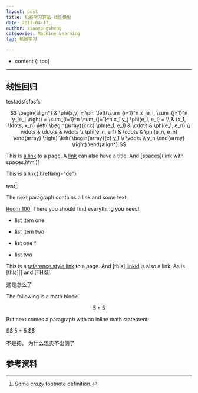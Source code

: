 ```yaml
---
layout: post
title: 机器学习算法-线性模型
date: 2017-04-17
author: xiaoyongsheng
categories: Machine_Learning
tag: 机器学习

---
```


* content
{: toc}

---

## 线性回归

testadsfsfasfs

$$
\begin{align*}
  & \phi(x,y) = \phi \left(\sum_{i=1}^n x_ie_i, \sum_{j=1}^n y_je_j \right)
  = \sum_{i=1}^n \sum_{j=1}^n x_i y_j \phi(e_i, e_j) = \\
  & (x_1, \ldots, x_n) \left( \begin{array}{ccc}
      \phi(e_1, e_1) & \cdots & \phi(e_1, e_n) \\
      \vdots & \ddots & \vdots \\
      \phi(e_n, e_1) & \cdots & \phi(e_n, e_n)
    \end{array} \right)
  \left( \begin{array}{c}
      y_1 \\
      \vdots \\
      y_n
    \end{array} \right)
\end{align*}
$$

This is [a link](http://rubyforge.org) to a page.
A [link](../test "local URI") can also have a title.
And [spaces](link with spaces.html)!

This is a [link](http://example.com){:hreflang="de"}

test[^1].


The next paragraph contains a link and some text.

[Room 100]\: There you should find everything you need!

[Room 100]: link_to_room_100.html

[^1]: Some *crazy* footnote definition.

[^footnote]:
    > Blockquotes can be in a footnote.

        as well as code blocks

    or, naturally, simple paragraphs.

[^other-note]:       no code block here (spaces are stripped away)

[^codeblock-note]:
        this is now a code block (8 spaces indentation)


* list item one

* list item two

* list one
^
* list two

This is a [reference style link][linkid] to a page. And [this]
[linkid] is also a link. As is [this][] and [THIS]. 

[linkid]: www.google.com




这是怎么了

The following is a math block:

$$ 5 + 5 $$

But next comes a paragraph with an inline math statement:

\$$ 5 + 5 $$


不是把， 为什么现实不出俩了


## 参考资料  

[^1]: 周志华.机器学习[M].清华大学出版社,2016.  
